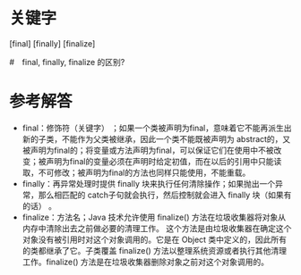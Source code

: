 # 关键字

[final] [finally] [finalize]

#　final, finally, finalize 的区别?

# 参考解答

* final：修饰符（关键字） ；如果一个类被声明为final，意味着它不能再派生出新的子类，不能作为父类被继承，因此一个类不能既被声明为 abstract的，又被声明为final的；将变量或方法声明为final，可以保证它们在使用中不被改变；被声明为final的变量必须在声明时给定初值，而在以后的引用中只能读取，不可修改；被声明为final的方法也同样只能使用，不能重载。 
* finally：再异常处理时提供 finally 块来执行任何清除操作；如果抛出一个异常，那么相匹配的 catch子句就会执行，然后控制就会进入 finally 块（如果有的话） 。 
* finalize：方法名；Java 技术允许使用 finalize() 方法在垃圾收集器将对象从内存中清除出去之前做必要的清理工作。 这个方法是由垃圾收集器在确定这个对象没有被引用时对这个对象调用的。它是在 Object 类中定义的，因此所有的类都继承了它。子类覆盖 finalize() 方法以整理系统资源或者执行其他清理工作。finalize() 方法是在垃圾收集器删除对象之前对这个对象调用的。